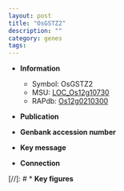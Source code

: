 ```yaml
---
layout: post
title: "OsGSTZ2"
description: ""
category: genes
tags: 
---
```


* **Information**  
    + Symbol: OsGSTZ2  
    + MSU: [LOC_Os12g10730](http://rice.uga.edu/cgi-bin/ORF_infopage.cgi?orf=LOC_Os12g10730)  
    + RAPdb: [Os12g0210300](http://rapdb.dna.affrc.go.jp/viewer/gbrowse_details/irgsp1?name=Os12g0210300)  

* **Publication**  

* **Genbank accession number**  

* **Key message**  

* **Connection**  

[//]: # * **Key figures**  


